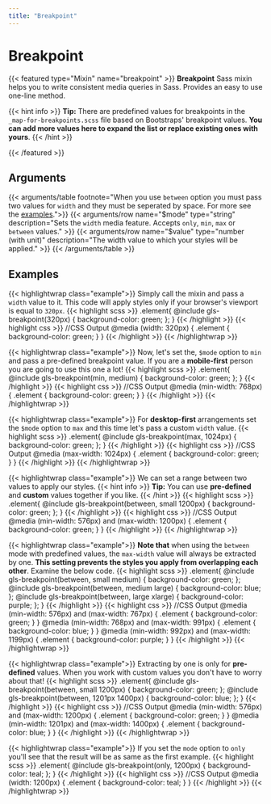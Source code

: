 ```yaml
---
title: "Breakpoint"
---
```


# Breakpoint

{{< featured type="Mixin" name="breakpoint" >}}
**Breakpoint** Sass mixin helps you to write consistent media queries in Sass. Provides an easy to use one-line method.

{{< hint info >}}
**Tip:** There are predefined values for breakpoints in the `_map-for-breakpoints.scss` file based on Bootstraps' breakpoint values. **You can add more values here to expand the list or replace existing ones with yours**.
{{< /hint >}}

{{< /featured >}}

## Arguments

{{< arguments/table footnote="When you use `between` option you must pass two values for `width` and they must be seperated by space. For more see the [examples](#examples).">}}
    {{< arguments/row name="$mode" type="string" description="Sets the `width` media feature. Accepts `only`, `min`, `max` or `between` values." >}}
    {{< arguments/row name="$value" type="number (with unit)" description="The width value to which your styles will be applied." >}}
{{< /arguments/table >}}

## Examples

{{< highlightwrap class="example">}}
Simply call the mixin and pass a `width` value to it.  This code will apply styles only if your browser's viewport is equal to `320px`.
{{< highlight scss >}}
.element{
    @include gls-breakpoint(320px) {
        background-color: green;
    };
}
{{< /highlight >}}
{{< highlight css >}}
//CSS Output
@media (width: 320px) {
    .element {
        background-color: green;
    }
}
{{< /highlight >}}
{{< /highlightwrap >}}

{{< highlightwrap class="example">}}
Now, let's set the, `$mode` option to `min` and pass a pre-defined breakpoint value. If you are a **mobile-first** person you are going to use this one a lot!
{{< highlight scss >}}
.element{
    @include gls-breakpoint(min, medium) {
        background-color: green;
    };
}
{{< /highlight >}}
{{< highlight css >}}
//CSS Output
@media (min-width: 768px) {
    .element {
        background-color: green;
    }
}
{{< /highlight >}}
{{< /highlightwrap >}}

{{< highlightwrap class="example">}}
For **desktop-first** arrangements set the `$mode` option to `max` and this time let's pass a custom `width` value.
{{< highlight scss >}}
.element{
    @include gls-breakpoint(max, 1024px) {
        background-color: green;
    };
}
{{< /highlight >}}
{{< highlight css >}}
//CSS Output
@media (max-width: 1024px) {
    .element {
        background-color: green;
    }
}
{{< /highlight >}}
{{< /highlightwrap >}}

{{< highlightwrap class="example">}}
We can set a range between two values ​​to apply our styles.
{{< hint info >}}
**Tip:** You can use **pre-defined** and **custom** values together if you like.
{{< /hint >}}
{{< highlight scss >}}
.element{
    @include gls-breakpoint(between, small 1200px) {
        background-color: green;
    };
}
{{< /highlight >}}
{{< highlight css >}}
//CSS Output
@media (min-width: 576px) and (max-width: 1200px) {
    .element {
        background-color: green;
    }
}
{{< /highlight >}}
{{< /highlightwrap >}}

{{< highlightwrap class="example">}}
**Note that** when using the `between` mode with predefined values, the `max-width` value will always be extracted by one. **This setting prevents the styles ​​you apply from overlapping each other**. Examine the below code.
{{< highlight scss >}}
.element{
    @include gls-breakpoint(between, small medium) {
        background-color: green;
    };
    @include gls-breakpoint(between, medium large) {
        background-color: blue;
    };
    @include gls-breakpoint(between, large xlarge) {
        background-color: purple;
    };
}
{{< /highlight >}}
{{< highlight css >}}
//CSS Output
@media (min-width: 576px) and (max-width: 767px) {
    .element {
        background-color: green;
    }
}
@media (min-width: 768px) and (max-width: 991px) {
    .element {
        background-color: blue;
    }
}
@media (min-width: 992px) and (max-width: 1199px) {
    .element {
        background-color: purple;
    }
}
{{< /highlight >}}
{{< /highlightwrap >}}

{{< highlightwrap class="example">}}
Extracting by one is only for **pre-defined** values. When you work with custom values you don't have to worry about that!
{{< highlight scss >}}
.element{
    @include gls-breakpoint(between, small 1200px) {
        background-color: green;
    };
    @include gls-breakpoint(between, 1201px 1400px) {
        background-color: blue;
    };
}
{{< /highlight >}}
{{< highlight css >}}
//CSS Output
@media (min-width: 576px) and (max-width: 1200px) {
    .element {
        background-color: green;
    }
}
@media (min-width: 1201px) and (max-width: 1400px) {
    .element {
        background-color: blue;
    }
}
{{< /highlight >}}
{{< /highlightwrap >}}

{{< highlightwrap class="example">}}
If you set the `mode` option to `only` you'll see that the result will be as same as the first example.
{{< highlight scss >}}
.element{
    @include gls-breakpoint(only, 1200px) {
        background-color: teal;
    };
}
{{< /highlight >}}
{{< highlight css >}}
//CSS Output
@media (width: 1200px) {
    .element {
        background-color: teal;
    }
}
{{< /highlight >}}
{{< /highlightwrap >}}